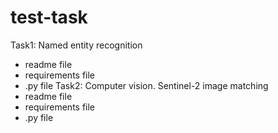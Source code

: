 # test-task
Task1: Named entity recognition
- readme file
- requirements file
- .py file
Task2: Computer vision. Sentinel-2 image matching
- readme file
- requirements file
- .py file
